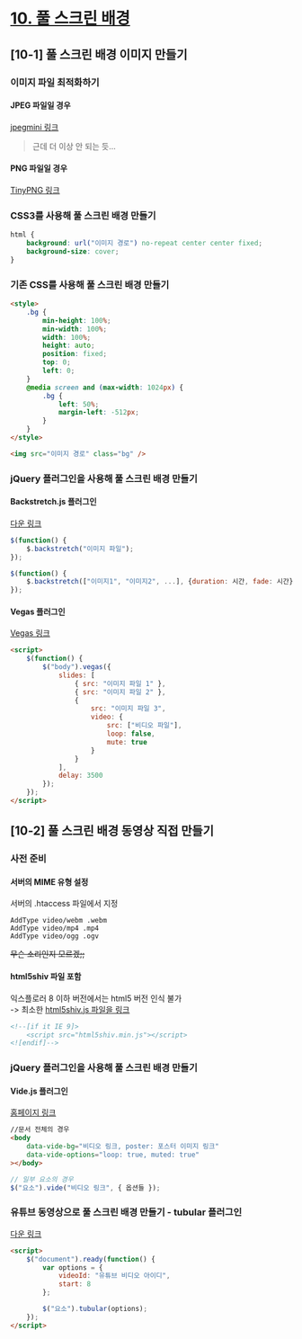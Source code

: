 # [10. 풀 스크린 배경](https://github.com/CaesiumY/frontend-web-design-forBeginners/tree/master/10)

## [10-1] 풀 스크린 배경 이미지 만들기

### 이미지 파일 최적화하기

#### JPEG 파일일 경우

[jpegmini 링크](https://www.jpegmini.com/)

> 근데 더 이상 안 되는 듯...

#### PNG 파일일 경우

[TinyPNG 링크](https://tinypng.com/)

### CSS3를 사용해 풀 스크린 배경 만들기

```css
html {
    background: url("이미지 경로") no-repeat center center fixed;
    background-size: cover;
}
```

### 기존 CSS를 사용해 풀 스크린 배경 만들기

```html
<style>
    .bg {
        min-height: 100%;
        min-width: 100%;
        width: 100%;
        height: auto;
        position: fixed;
        top: 0;
        left: 0;
    }
    @media screen and (max-width: 1024px) {
        .bg {
            left: 50%;
            margin-left: -512px;
        }
    }
</style>

<img src="이미지 경로" class="bg" />
```

### jQuery 플러그인을 사용해 풀 스크린 배경 만들기

#### Backstretch.js 플러그인

[다운 링크](https://www.jquery-backstretch.com/)

```js
$(function() {
    $.backstretch("이미지 파일");
});
```

```js
$(function() {
    $.backstretch(["이미지1", "이미지2", ...], {duration: 시간, fade: 시간});
});
```

#### Vegas 플러그인

[Vegas 링크](https://vegas.jaysalvat.com/)

```html
<script>
    $(function() {
        $("body").vegas({
            slides: [
                { src: "이미지 파일 1" },
                { src: "이미지 파일 2" },
                {
                    src: "이미지 파일 3",
                    video: {
                        src: ["비디오 파일"],
                        loop: false,
                        mute: true
                    }
                }
            ],
            delay: 3500
        });
    });
</script>
```

## [10-2] 풀 스크린 배경 동영상 직접 만들기

### 사전 준비

#### 서버의 MIME 유형 설정

서버의 .htaccess 파일에서 지정

```
AddType video/webm .webm
AddType video/mp4 .mp4
AddType video/ogg .ogv
```

~~무슨 소리인지 모르겠;;~~

#### html5shiv 파일 포함

익스플로러 8 이하 버전에서는 html5 버전 인식 불가 <br>
-> 최소한 [html5shiv.js 파일을 링크](https://github.com/aFarkas/html5shiv)

```html
<!--[if it IE 9]>
    <script src="html5shiv.min.js"></script>
<![endif]-->
```

### jQuery 플러그인을 사용해 풀 스크린 배경 만들기

#### Vide.js 플러그인

[홈페이지 링크](http://vodkabears.github.io/vide/)

```html
//문서 전체의 경우
<body
    data-vide-bg="비디오 링크, poster: 포스터 이미지 링크"
    data-vide-options="loop: true, muted: true"
></body>
```

```js
// 일부 요소의 경우
$("요소").vide("비디오 링크", { 옵션들 });
```

### 유튜브 동영상으로 풀 스크린 배경 만들기 - tubular 플러그인

[다운 링크](https://code.google.com/archive/p/jquery-tubular/)

```html
<script>
    $("document").ready(function() {
        var options = {
            videoId: "유튜브 비디오 아이디",
            start: 8
        };

        $("요소").tubular(options);
    });
</script>
```
